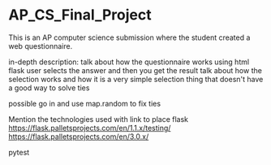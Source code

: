 # AP_CS_Final_Project
This is an AP computer science submission where the student created a web questionnaire.

in-depth description: talk about how the questionnaire works using html flask user selects the answer and then you get the result talk about how the selection works and how it is a very simple selection thing that doesn't have a good way to solve ties



possible go in and use map.random to fix ties

Mention the technologies used with link to place
flask
https://flask.palletsprojects.com/en/1.1.x/testing/
https://flask.palletsprojects.com/en/3.0.x/

pytest
